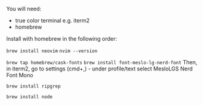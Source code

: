 You will need:
- true color terminal e.g. iterm2
- homebrew

Install with homebrew in the following order:

`brew install neovim`
`nvim --version`

`brew tap homebrew/cask-fonts`
`brew install font-meslo-lg-nerd-font`
Then, in iterm2, go to settings (cmd+,) - under profile/text select MesloLGS Nerd Font Mono

`brew install ripgrep`

`brew install node`
